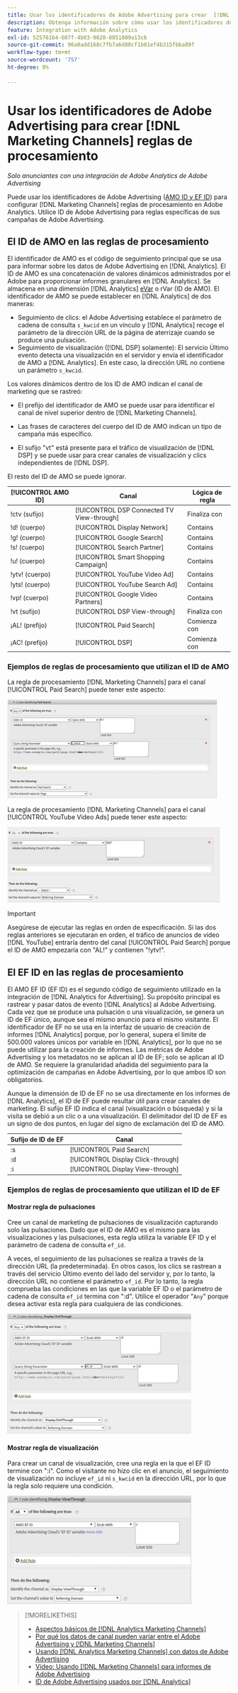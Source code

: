 ```yaml
---
title: Usar los identificadores de Adobe Advertising para crear  [!DNL Marketing Channels] reglas
description: Obtenga información sobre cómo usar los identificadores de Adobe Advertising para crear reglas de procesamiento para  [!DNL Analytics Marketing Channels].
feature: Integration with Adobe Analytics
exl-id: 525761b4-607f-4b03-9020-8051009a13c6
source-git-commit: 96a0add168c7fb7a6d80cf1b81ef4b315fbba89f
workflow-type: tm+mt
source-wordcount: '757'
ht-degree: 0%

---
```


# Usar los identificadores de Adobe Advertising para crear [!DNL Marketing Channels] reglas de procesamiento

*Solo anunciantes con una integración de Adobe Analytics de Adobe Advertising*

Puede usar los identificadores de Adobe Advertising ([AMO ID y EF ID](../ids.md)) para configurar [!DNL Marketing Channels] reglas de procesamiento en Adobe Analytics. Utilice ID de Adobe Advertising para reglas específicas de sus campañas de Adobe Advertising.

## El ID de AMO en las reglas de procesamiento

El identificador de AMO es el código de seguimiento principal que se usa para informar sobre los datos de Adobe Advertising en [!DNL Analytics]. El ID de AMO es una concatenación de valores dinámicos administrados por el Adobe para proporcionar informes granulares en [!DNL Analytics]. Se almacena en una dimensión [!DNL Analytics] [eVar](https://experienceleague.adobe.com/docs/analytics/components/dimensions/evar.html?lang=es) o rVar (ID de AMO). El identificador de AMO se puede establecer en [!DNL Analytics] de dos maneras:

* Seguimiento de clics: el Adobe Advertising establece el parámetro de cadena de consulta `s_kwcid` en un vínculo y [!DNL Analytics] recoge el parámetro de la dirección URL de la página de aterrizaje cuando se produce una pulsación.
* Seguimiento de visualización ([!DNL DSP] solamente): El servicio Último evento detecta una visualización en el servidor y envía el identificador de AMO a [!DNL Analytics]. En este caso, la dirección URL no contiene un parámetro `s_kwcid`.

Los valores dinámicos dentro de los ID de AMO indican el canal de marketing que se rastreó:

* El prefijo del identificador de AMO se puede usar para identificar el canal de nivel superior dentro de [!DNL Marketing Channels].

* Las frases de caracteres del cuerpo del ID de AMO indican un tipo de campaña más específico.

* El sufijo &quot;vt&quot; está presente para el tráfico de visualización de [!DNL DSP] y se puede usar para crear canales de visualización y clics independientes de [!DNL DSP].

El resto del ID de AMO se puede ignorar.

| [!UICONTROL AMO ID] | Canal | Lógica de regla |
|--------|---------|--------------------|
| !ctv (sufijo) | [!UICONTROL DSP Connected TV View-through] | Finaliza con |
| !d! (cuerpo) | [!UICONTROL Display Network] | Contains |
| !g! (cuerpo) | [!UICONTROL Google Search] | Contains |
| !s! (cuerpo) | [!UICONTROL Search Partner] | Contains |
| !u! (cuerpo) | [!UICONTROL Smart Shopping Campaign] | Contains |
| !ytv! (cuerpo) | [!UICONTROL YouTube Video Ad] | Contains |
| !yts! (cuerpo) | [!UICONTROL YouTube Search Ad] | Contains |
| !vp! (cuerpo) | [!UICONTROL Google Video Partners] | Contains |
| !vt (sufijo) | [!UICONTROL DSP View-through] | Finaliza con |
| ¡AL! (prefijo) | [!UICONTROL Paid Search] | Comienza con |
| ¡AC! (prefijo) | [!UICONTROL DSP] | Comienza con |

### Ejemplos de reglas de procesamiento que utilizan el ID de AMO

La regla de procesamiento [!DNL Marketing Channels] para el canal [!UICONTROL Paid Search] puede tener este aspecto:

![Ejemplo de regla [!UICONTROL Paid Search]](/help/integrations/assets/a4adc-mc-rule-paidsearch.png)

La regla de procesamiento [!DNL Marketing Channels] para el canal [!UICONTROL YouTube Video Ads] puede tener este aspecto:

![Ejemplo de regla [!UICONTROL YouTube Video Ads]](/help/integrations/assets/a4adc-mc-rule-youtube-video.png)

>[!IMPORTANT]
>
> Asegúrese de ejecutar las reglas en orden de especificación. Si las dos reglas anteriores se ejecutaran en orden, el tráfico de anuncios de vídeo [!DNL YouTube] entraría dentro del canal [!UICONTROL Paid Search] porque el ID de AMO empezaría con &quot;AL!&quot; y contienen &quot;!ytv!&quot;.

## El EF ID en las reglas de procesamiento

El AMO EF ID (EF ID) es el segundo código de seguimiento utilizado en la integración de [!DNL Analytics for Advertising]. Su propósito principal es rastrear y pasar datos de evento [!DNL Analytics] al Adobe Advertising. Cada vez que se produce una pulsación o una visualización, se genera un ID de EF único, aunque sea el mismo anuncio para el mismo visitante. El identificador de EF no se usa en la interfaz de usuario de creación de informes [!DNL Analytics] porque, por lo general, supera el límite de 500.000 valores únicos por variable en [!DNL Analytics], por lo que no se puede utilizar para la creación de informes. Las métricas de Adobe Advertising y los metadatos no se aplican al ID de EF; solo se aplican al ID de AMO. Se requiere la granularidad añadida del seguimiento para la optimización de campañas en Adobe Advertising, por lo que ambos ID son obligatorios.

Aunque la dimensión de ID de EF no se usa directamente en los informes de [!DNL Analytics], el ID de EF puede resultar útil para crear canales de marketing. El sufijo EF ID indica el canal (visualización o búsqueda) y si la visita se debió a un clic o a una visualización. El delimitador del ID de EF es un signo de dos puntos, en lugar del signo de exclamación del ID de AMO.

| Sufijo de ID de EF | Canal |
|-------|---------|
| :s | [!UICONTROL Paid Search] |
| :d | [!UICONTROL Display Click-through] |
| :i | [!UICONTROL Display View-through] |

### Ejemplos de reglas de procesamiento que utilizan el ID de EF

#### Mostrar regla de pulsaciones

Cree un canal de marketing de pulsaciones de visualización capturando solo las pulsaciones. Dado que el ID de AMO es el mismo para las visualizaciones y las pulsaciones, esta regla utiliza la variable EF ID y el parámetro de cadena de consulta `ef_id`.

A veces, el seguimiento de las pulsaciones se realiza a través de la dirección URL (la predeterminada). En otros casos, los clics se rastrean a través del servicio Último evento del lado del servidor y, por lo tanto, la dirección URL no contiene el parámetro `ef_id`. Por lo tanto, la regla comprueba las condiciones en las que la variable EF ID o el parámetro de cadena de consulta `ef_id` termina con &quot;:d&quot;. Utilice el operador &quot;`Any`&quot; porque desea activar esta regla para cualquiera de las condiciones.

![Ejemplo de una regla de pulsaciones en pantalla](/help/integrations/assets/a4adc-mc-rule-display-ct.png)

#### Mostrar regla de visualización

Para crear un canal de visualización, cree una regla en la que el EF ID termine con &quot;:i&quot;. Como el visitante no hizo clic en el anuncio, el seguimiento de visualización no incluye `ef_id` ni `s_kwcid` en la dirección URL, por lo que la regla solo requiere una condición.

![Ejemplo de una regla de visualización completa](/help/integrations/assets/a4adc-mc-rule-display-vt.png)

>[!MORELIKETHIS]
>
>* [Aspectos básicos de [!DNL Analytics Marketing Channels]](mc-overview.md)
>* [Por qué los datos de canal pueden variar entre el Adobe Advertising y [!DNL Marketing Channels]](mc-data-variances.md)
>* [Usando [!DNL Analytics Marketing Channels] con datos de Adobe Advertising](mc-ac-data.md)
>* [Vídeo: Usando [!DNL Marketing Channels] para informes de Adobe Advertising](https://experienceleague.adobe.com/docs/advertising-learn/tutorials/analytics/analytics-reporting-a4adc.html?lang=es)
>* [ID de Adobe Advertising usados por [!DNL Analytics]](/help/integrations/analytics/ids.md)
